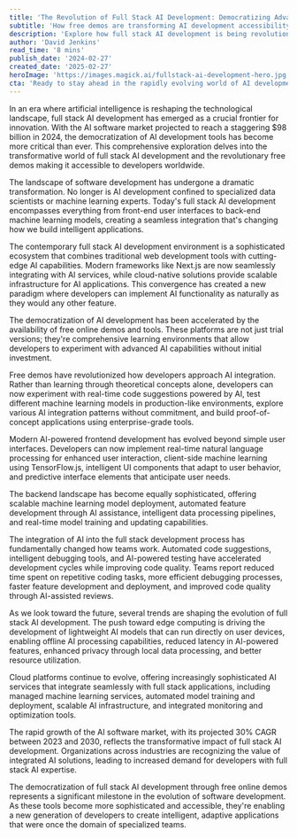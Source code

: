 ```yaml
---
title: 'The Revolution of Full Stack AI Development: Democratizing Advanced Technology Through Free Online Demos'
subtitle: 'How free demos are transforming AI development accessibility'
description: 'Explore how full stack AI development is being revolutionized through free online demos, making advanced technology accessible to developers worldwide. With the AI software market projected to reach $98 billion in 2024, learn how modern tools and platforms are transforming the development landscape and enabling a new generation of intelligent applications.'
author: 'David Jenkins'
read_time: '8 mins'
publish_date: '2024-02-27'
created_date: '2025-02-27'
heroImage: 'https://images.magick.ai/fullstack-ai-development-hero.jpg'
cta: 'Ready to stay ahead in the rapidly evolving world of AI development? Follow us on LinkedIn for daily insights, expert analyses, and the latest trends in full stack AI development. Join our community of innovative developers shaping the future of technology!'
---
```


In an era where artificial intelligence is reshaping the technological landscape, full stack AI development has emerged as a crucial frontier for innovation. With the AI software market projected to reach a staggering $98 billion in 2024, the democratization of AI development tools has become more critical than ever. This comprehensive exploration delves into the transformative world of full stack AI development and the revolutionary free demos making it accessible to developers worldwide.

The landscape of software development has undergone a dramatic transformation. No longer is AI development confined to specialized data scientists or machine learning experts. Today's full stack AI development encompasses everything from front-end user interfaces to back-end machine learning models, creating a seamless integration that's changing how we build intelligent applications.

The contemporary full stack AI development environment is a sophisticated ecosystem that combines traditional web development tools with cutting-edge AI capabilities. Modern frameworks like Next.js are now seamlessly integrating with AI services, while cloud-native solutions provide scalable infrastructure for AI applications. This convergence has created a new paradigm where developers can implement AI functionality as naturally as they would any other feature.

The democratization of AI development has been accelerated by the availability of free online demos and tools. These platforms are not just trial versions; they're comprehensive learning environments that allow developers to experiment with advanced AI capabilities without initial investment.

Free demos have revolutionized how developers approach AI integration. Rather than learning through theoretical concepts alone, developers can now experiment with real-time code suggestions powered by AI, test different machine learning models in production-like environments, explore various AI integration patterns without commitment, and build proof-of-concept applications using enterprise-grade tools.

Modern AI-powered frontend development has evolved beyond simple user interfaces. Developers can now implement real-time natural language processing for enhanced user interaction, client-side machine learning using TensorFlow.js, intelligent UI components that adapt to user behavior, and predictive interface elements that anticipate user needs.

The backend landscape has become equally sophisticated, offering scalable machine learning model deployment, automated feature development through AI assistance, intelligent data processing pipelines, and real-time model training and updating capabilities.

The integration of AI into the full stack development process has fundamentally changed how teams work. Automated code suggestions, intelligent debugging tools, and AI-powered testing have accelerated development cycles while improving code quality. Teams report reduced time spent on repetitive coding tasks, more efficient debugging processes, faster feature development and deployment, and improved code quality through AI-assisted reviews.

As we look toward the future, several trends are shaping the evolution of full stack AI development. The push toward edge computing is driving the development of lightweight AI models that can run directly on user devices, enabling offline AI processing capabilities, reduced latency in AI-powered features, enhanced privacy through local data processing, and better resource utilization.

Cloud platforms continue to evolve, offering increasingly sophisticated AI services that integrate seamlessly with full stack applications, including managed machine learning services, automated model training and deployment, scalable AI infrastructure, and integrated monitoring and optimization tools.

The rapid growth of the AI software market, with its projected 30% CAGR between 2023 and 2030, reflects the transformative impact of full stack AI development. Organizations across industries are recognizing the value of integrated AI solutions, leading to increased demand for developers with full stack AI expertise.

The democratization of full stack AI development through free online demos represents a significant milestone in the evolution of software development. As these tools become more sophisticated and accessible, they're enabling a new generation of developers to create intelligent, adaptive applications that were once the domain of specialized teams.